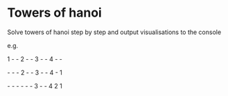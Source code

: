 # Towers of hanoi

Solve towers of hanoi step by step and output visualisations to
the console

e.g.

1 - -
2 - -
3 - -
4 - -

\- \- \-
2 \- \-
3 \- \-
4 \- 1

\- \- \-
\- \- \-
3 \- \-
4 2 1
